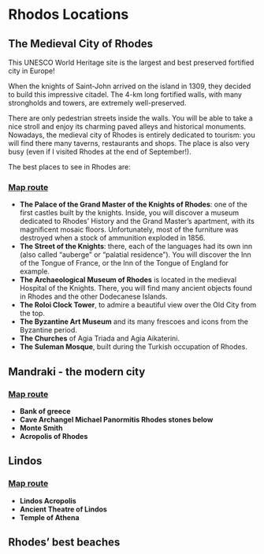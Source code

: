 # Rhodos Locations

## The Medieval City of Rhodes

This UNESCO World Heritage site is the largest and best preserved fortified city in Europe!

When the knights of Saint-John arrived on the island in 1309, they decided to build this impressive citadel. The 4-km long fortified walls, with many strongholds and towers, are extremely well-preserved.

There are only pedestrian streets inside the walls. You will be able to take a nice stroll and enjoy its charming paved alleys and historical monuments. Nowadays, the medieval city of Rhodes is entirely dedicated to tourism: you will find there many taverns, restaurants and shops. The place is also very busy (even if I visited Rhodes at the end of September!).

The best places to see in Rhodes are:

### [Map route](https://www.google.com/maps/dir/Modern+Greek+Art+Museum,+Plateia+G.+Xaritou,+Rodos+851+00,+Greece/Palace+of+the+Grand+Master+of+the+Knights+of+Rhodes,+Ippoton,+Rodos+851+00,+Greece/Street+of+the+Knights+of+Rhodes,+Ippoton+1-9,+Rodos+851+00,+Greece/Archaeological+Museum+of+Rhodes,+Akti+Sachtouri+8,+Rodos+851+00,+Greece/Medieval+Clock+Tower+Roloi,+Apollonion+11,+Rodos+851+00,+Greece/Saint+Trinity,+Rhodes,+Greece/Meczet+Sulejmana,+Apollonion+11,+Rodos+851+00,+Greece/@36.444607,28.222298,14.48z/data=!4m44!4m43!1m5!1m1!1s0x149561e47ed7bd13:0x34b5e90640e9fb95!2m2!1d28.2208238!2d36.4542829!1m5!1m1!1s0x149561e985e8a895:0x68a2ba941a825037!2m2!1d28.2240904!2d36.4457685!1m5!1m1!1s0x149561e9ae96c099:0xc6a382635f08ba26!2m2!1d28.2268221!2d36.4450582!1m5!1m1!1s0x149561e9a55b26cd:0xcd4e8719c31699bd!2m2!1d28.2271382!2d36.444786!1m5!1m1!1s0x149561e951f76275:0x5da8cae244a4b626!2m2!1d28.2238678!2d36.4442686!1m5!1m1!1s0x149561e91a828fb7:0x1df3479face95dd9!2m2!1d28.2256496!2d36.4450973!1m5!1m1!1s0x14956140d7d6fb77:0x293d8b6a7a772eb0!2m2!1d28.2239522!2d36.4438473!3e2)

* **The Palace of the Grand Master of the Knights of Rhodes**: one of the first castles built by the knights. Inside, you will discover a museum dedicated to Rhodes’ History and the Grand Master’s apartment, with its magnificent mosaic floors. Unfortunately, most of the furniture was destroyed when a stock of ammunition exploded in 1856.
* **The Street of the Knights**: there, each of the languages had its own inn (also called “auberge” or “palatial residence”). You will discover the Inn of the Tongue of France, or the Inn of the Tongue of England for example.
* **The Archaeological Museum of Rhodes** is located in the medieval Hospital of the Knights. There, you will find many ancient objects found in Rhodes and the other Dodecanese Islands.
* **The Roloi Clock Tower**, to admire a beautiful view over the Old City from the top.
* **The Byzantine Art Museum** and its many frescoes and icons from the Byzantine period.
* **The Churches** of Agia Triada and Agia Aikaterini.
* **The Suleman Mosque**, built during the Turkish occupation of Rhodes.

## Mandraki - the modern city

### [Map route](https://www.google.com/maps/dir/Bank+of+Greece,+Kirmichali,+Rodos+851+00,+Greece/Cave+Archangel+Michael+Panormitis+Rhodes+stones+below/Monte+Smith/Acropolis+of+Rhodes/@36.4437035,28.2123948,16z/data=!3m1!4b1!4m26!4m25!1m5!1m1!1s0x149561e6211b37fb:0x8d275d781db9bafc!2m2!1d28.2251992!2d36.448496!1m5!1m1!1s0x149561f473768cdd:0xc358c791249d98f2!2m2!1d28.2107099!2d36.445357!1m5!1m1!1s0x1495618afc89feff:0xae9a20cf3a0e4863!2m2!1d28.2088136!2d36.4417867!1m5!1m1!1s0x1495618b76b18c47:0x98970e3bf47683c0!2m2!1d28.2106477!2d36.4399184!3e2)

* **Bank of greece**
* **Cave Archangel Michael Panormitis Rhodes stones below**
* **Monte Smith**
* **Acropolis of Rhodes**

## Lindos

### [Map route](https://www.google.com/maps/dir/Lindos+Acropolis,+Acropolis+of+Lindos,+Lindos+851+07,+Greece/''/Tempel+der+Athene/@36.0904626,28.0826585,16.22z/data=!4m20!4m19!1m5!1m1!1s0x14950e753b585d45:0x8b56f5d65eada2d0!2m2!1d28.088411!2d36.0914899!1m5!1m1!1s0x14950e74916bf951:0xe28ecfe3e68922bf!2m2!1d28.0871141!2d36.0897928!1m5!1m1!1s0x14950e74d649f5ef:0x8f8ef75d7a65c266!2m2!1d28.0883321!2d36.0909311!3e2)

* **Lindos Acropolis**
* **Ancient Theatre of Lindos**
* **Temple of Athena**

## Rhodes’ best beaches
